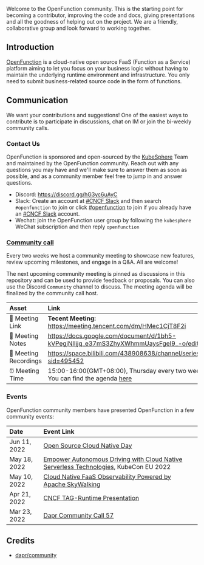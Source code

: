 Welcome to the OpenFunction community. This is the starting point for becoming a contributor, improving the code and docs, giving presentations and all the goodness of helping out on the project. We are a friendly, collaborative group and look forward to working together.

## Introduction

[OpenFunction](https://openfunction.dev/) is a cloud-native open source FaaS (Function as a Service) platform aiming to let you focus on your business logic without having to maintain the underlying runtime environment and infrastructure. You only need to submit business-related source code in the form of functions.

## Communication

We want your contributions and suggestions! One of the easiest ways to contribute is to participate in discussions, chat on IM or join the bi-weekly community calls.

### Contact Us

OpenFunction is sponsored and open-sourced by the [KubeSphere](http://kubesphere.io/) Team and maintained by the OpenFunction community. Reach out with any questions you may have and we'll make sure to answer them as soon as possible, and as a community member feel free to jump in and answer questions.

- Discord: https://discord.gg/hG3yc6uAyC
- Slack: Create an account at [#CNCF Slack](https://slack.cncf.io/) and then search `#openfunction` to join or click [#openfunction](https://cloud-native.slack.com/archives/C03ETDMD3LZ) to join if you already have an [#CNCF Slack](https://slack.cncf.io/) account.
- Wechat: join the OpenFunction user group by following the `kubesphere` WeChat subscription and then reply `openfunction`

### [Community call](https://github.com/OpenFunction/community/discussions)

Every two weeks we host a community meeting to showcase new features, review upcoming milestones, and engage in a Q&A. All are welcome!

The next upcoming community meeting is pinned as discussions in this repository and can be used to provide feedback or proposals. You can also use the Discord `Community` channel to discuss. The meeting agenda will be finalized by the community call host.

| Asset | Link |
|:-----------|:------------|
| 🔗 Meeting Link | **Tecent Meeting:** https://meeting.tencent.com/dm/HMec1CjT8F2i
| 📝 Meeting Notes | https://docs.google.com/document/d/1bh5-kVPegjNlIjjq_e37mS3ZhyXWhmmUaysFgeI9_-o/edit#
| 🎥 Meeting Recordings | https://space.bilibili.com/438908638/channel/seriesdetail?sid=495452
| ⏰ Meeting Time | 15:00-16:00(GMT+08:00), Thursday every two weeks. You can find the agenda [here](https://kubesphere.io/contribution/)

### Events

OpenFunction community members have presented OpenFunction in a few community events:

| Date | Event Link |
|:-----------|:------------|
| Jun 11, 2022 | [Open Source Cloud Native Day](https://cn.dapr.io/event/202206-cloud-native-day/) |
| May 18, 2022 | [Empower Autonomous Driving with Cloud Native Serverless Technologies](https://www.youtube.com/watch?v=gPee28M04R8&list=PLj6h78yzYM2MCEgkd8zH0vJWF7jdQ-GRR&index=27), KubeCon EU 2022 |
| May 10, 2022 | [Cloud Native FaaS Observability Powered by Apache SkyWalking](https://mp.weixin.qq.com/s/gi-oKpN8QzIDVBFntovQiQ) |
| Apr 21, 2022 | [CNCF TAG-Runtime Presentation](https://youtu.be/qDH_LbagrVA?t=821) |
| Mar 23, 2022 | [Dapr Community Call 57](https://youtu.be/S9e3ol7JCDA?t=183) |
 
## Credits

- [dapr/community](https://github.com/dapr/community)
